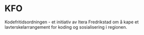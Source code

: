 # KFO
Kodefritidsordningen - et initiativ av Itera Fredrikstad om å kape et lavterskelarrangement for koding og sosialisering i regionen. 
